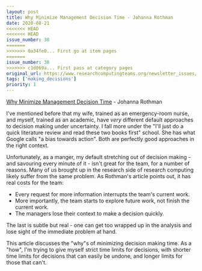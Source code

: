 ```yaml
---
layout: post
title: Why Minimize Management Decision Time - Johanna Rothman
date: 2020-08-21
<<<<<<< HEAD
<<<<<<< HEAD
issue_number: 38
=======
>>>>>>> 0a34fe0... First go at item pages
=======
issue_number: 38
>>>>>>> c1d069a... First pass at category pages
original_url: https://www.researchcomputingteams.org/newsletter_issues/0038
tags: ['making_decisions']
priority: 1
---
```


<!-- markdownlint-disable MD033 -->
<!-- markdownlint-disable MD041 -->
<!-- markdownlint-disable MD049 -->

[Why Minimize Management Decision Time](https://www.jrothman.com/mpd/2020/08/why-minimize-management-decision-time/) - Johanna Rothman

I've mentioned before that my wife, trained as an emergency-room nurse, and myself, trained as an academic, have *very* different default approaches to decision making under uncertainty. I fall more under the "I'll just do a quick literature review and read these two books first" school. She has what Google calls "a bias towards action". Both are perfectly good approaches in the right context.

Unfortunately, as a manger, my default stretching out of decision making - and savouring every minute of it - isn't great for the team, for a number of reasons. Many of us brought up in the research side of research computing likely suffer from the same problem. As Rothman's article points out, it has real costs for the team:

- Every request for more information interrupts the team's current work.
- More importantly, the team starts to explore future work, not finish the current work.
- The managers lose their context to make a decision quickly.

The last is subtle but real - one can get too wrapped up in the analysis and lose sight of the immediate problem at hand.

This article discusses the "why"s of minimizing decision making time. As a "how", I'm trying to give myself strict time limits for decisions, with shorter time limits for decisions that can easily be undone, and longer limits for those that can't.